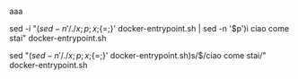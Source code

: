 aaa




sed -i "$(sed -n '/./{x;p;x};${=;}' docker-entrypoint.sh | sed -n '$p')i ciao come stai" docker-entrypoint.sh


sed "$(sed -n '/./{x;p;x};${=;}' docker-entrypoint.sh)s/$/ciao come stai/" docker-entrypoint.sh
